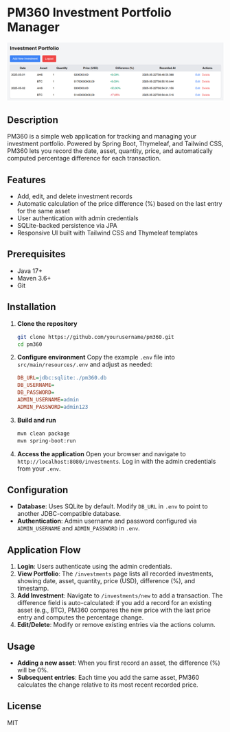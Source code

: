 # PM360 Investment Portfolio Manager

![Application Screenshot](docs/example.png)

## Description

PM360 is a simple web application for tracking and managing your investment portfolio. Powered by Spring Boot, Thymeleaf, and Tailwind CSS, PM360 lets you record the date, asset, quantity, price, and automatically computed percentage difference for each transaction.

## Features

* Add, edit, and delete investment records
* Automatic calculation of the price difference (%) based on the last entry for the same asset
* User authentication with admin credentials
* SQLite-backed persistence via JPA
* Responsive UI built with Tailwind CSS and Thymeleaf templates

## Prerequisites

* Java 17+
* Maven 3.6+
* Git

## Installation

1. **Clone the repository**

   ```bash
   git clone https://github.com/yourusername/pm360.git
   cd pm360
   ```

2. **Configure environment**
   Copy the example `.env` file into `src/main/resources/.env` and adjust as needed:

   ```ini
   DB_URL=jdbc:sqlite:./pm360.db
   DB_USERNAME=
   DB_PASSWORD=
   ADMIN_USERNAME=admin
   ADMIN_PASSWORD=admin123
   ```

3. **Build and run**

   ```bash
   mvn clean package
   mvn spring-boot:run
   ```

4. **Access the application**
   Open your browser and navigate to `http://localhost:8080/investments`. Log in with the admin credentials from your `.env`.

## Configuration

* **Database**: Uses SQLite by default. Modify `DB_URL` in `.env` to point to another JDBC-compatible database.
* **Authentication**: Admin username and password configured via `ADMIN_USERNAME` and `ADMIN_PASSWORD` in `.env`.

## Application Flow

1. **Login**: Users authenticate using the admin credentials.
2. **View Portfolio**: The `/investments` page lists all recorded investments, showing date, asset, quantity, price (USD), difference (%), and timestamp.
3. **Add Investment**: Navigate to `/investments/new` to add a transaction. The difference field is auto-calculated: if you add a record for an existing asset (e.g., BTC), PM360 compares the new price with the last price entry and computes the percentage change.
4. **Edit/Delete**: Modify or remove existing entries via the actions column.

## Usage

* **Adding a new asset**: When you first record an asset, the difference (%) will be 0%.
* **Subsequent entries**: Each time you add the same asset, PM360 calculates the change relative to its most recent recorded price.

## License

MIT 